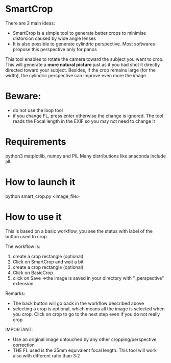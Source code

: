 # SmartCrop

There are 2 main ideas:
* SmartCrop is a simple tool to generate better crops to minimise distorsion caused by wide angle lenses
* It is also possible to generate cylindric perspective. Most softwares propose this perspective only for panos

This tool enables to rotate the camera toward the subject you want to crop.
This will generate a **more natural picture** just as if you had shot it directly directed toward your subject.
Besides, if the crop remains large (for the width), the cylindric perspective can improve even more the image.

# Beware:
* do not use the loop tool
* if you change FL, press enter otherwise the change is ignored. The tool reads the Focal length in the EXIF so you may not need to change it

# Requirements

python3
matplotlib, numpy and PIL
Many distributions like anaconda include all.

# How to launch it

python smart_crop.py <image_file>

# How to use it

This is based on a basic workflow, you see the status with label of the button used to crop.

The workflow is:
1. create a crop rectangle (optional)
2. Click on SmartCrop and wait a bit
3. create a crop rectangle (optional)
4. Click on BasicCrop
5. click on Save =>the image is saved in your directory with "_perspective" extension

Remarks:
* The back button will go back in the workflow described above
* selecting a crop is optional, which means all the image is selected when you crop. Click on crop to go to the next step even if you do not really crop

IMPORTANT:
* Use an original image untouched by any other cropping/perspective correction
* THE FL used is the 35mm equivalent focal length. This tool will work also with different ratio than 3:2
